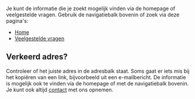 Je kunt de informatie die je zoekt mogelijk vinden via de homepage of veelgestelde vragen. Gebruik de navigatiebalk bovenin of zoek via deze pagina's:

- [Home](/home)
- [Veelgestelde vragen](/faq)

## Verkeerd adres?

Controleer of het juiste adres in de adresbalk staat. Soms gaat er iets mis bij het kopiëren van een link, bijvoorbeeld uit een e-mailbericht. De informatie is mogelijk ook te vinden via de homepage of met de navigatiebalk bovenin. Je kunt ook altijd [contact](/contact) met ons opnemen.
<br></br>
<br></br>
